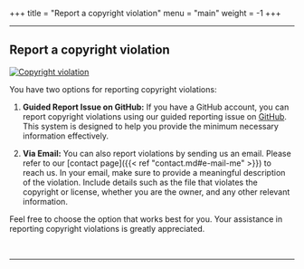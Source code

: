 +++
title = "Report a copyright violation"
menu = "main"
weight = -1
+++

* * *

## Report a copyright violation

[![Copyright violation](https://img.shields.io/badge/copyright-violation-red?style=flat)](https://github.com/tit8/polimi-elettronica/issues/new?assignees=&labels=Copyright&template=report-violazione-di-copyright.md)

You have two options for reporting copyright violations:

1. **Guided Report Issue on GitHub:** If you have a GitHub account, you can report copyright violations using our guided reporting issue on [GitHub](https://github.com/tit8/polimi-elettronica/issues/new?assignees=&labels=Copyright&template=report-violazione-di-copyright.md). This system is designed to help you provide the minimum necessary information effectively.

2. **Via Email:** You can also report violations by sending us an email. Please refer to our [contact page]({{< ref "contact.md#e-mail-me" >}}) to reach us. In your email, make sure to provide a meaningful description of the violation. Include details such as the file that violates the copyright or license, whether you are the owner, and any other relevant information.

Feel free to choose the option that works best for you. Your assistance in reporting copyright violations is greatly appreciated.

&nbsp;

* * *